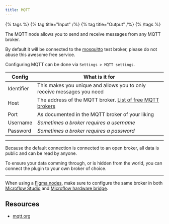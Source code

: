 ```yaml
---
title: MQTT
---
```


{% tags %}
{% tag title="Input" /%}
{% tag title="Output" /%}
{% /tags %}

The MQTT node allows you to send and receive messages from any MQTT broker.

By default it will be connected to the [mosquitto](https://mosquitto.org/) test broker, please do not abuse this awesome free service.

Configuring MQTT can be done via `Settings > MQTT settings`.

| Config | What is it for |
| --- | ---|
| Identifier | This makes you unique and allows you to only receive messages you need  |
| Host | The address of the MQTT broker. [List of free MQTT brokers](https://iot4beginners.com/top-15-open-source-public-free-brokers-of-mqtt/) |
| Port | As documented in the MQTT broker of your liking |
| Username | _Sometimes a broker requires a username_ |
| Password | _Sometimes a broker requires a password_ |


---

Because the default connection is connected to an open broker, all data is public and can be read by anyone.

To ensure your data comming through, or is hidden from the world, you can connect the plugin to your own broker of choice.

---

When using a [Figma nodes](/docs/microflow-studio/nodes/figma), make sure to configure the same broker in both [Microflow Studio](/docs/microflow-studio) and [Microflow hardware bridge](/docs/microflow-hardware-bridge).

## Resources

- [mqtt.org](https://mqtt.org/)
